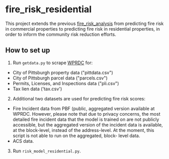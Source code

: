 # fire_risk_residential

This project extends the previous [fire_risk_analysis](https://github.com/CityofPittsburgh/fire_risk_analysis) from predicting fire risk in commercial properties to predicting fire risk in residential properties, in order to inform the community risk reduction efforts.

## How to set up
1. Run `getdata.py` to scrape [WPRDC](https://www.wprdc.org) for:
- City of Pittsburgh property data ("pittdata.csv")
- City of Pittsburgh parcel data ("parcels.csv")
- Permits, Licenses, and Inspections data ("pli.csv")
- Tax lien data ('tax.csv')

2. Additional two datasets are used for predicting fire risk scores:
- Fire Incident data from PBF (public, aggregated version available at WPRDC. However, please note that due to privacy concerns, the most     detailed fire incident data that the model is trained on are not publicly accessible, but the aggregated version of the incident data       is available, at the block-level, instead of the address-level. At the moment, this script is not able to run on the aggregated, block-     level data.
- ACS data.

3. Run `risk_model_residential.py`.
